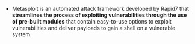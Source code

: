 - Metasploit is an automated attack framework developed by Rapid7 that **streamlines the process of exploiting vulnerabilities through the use of pre-built modules** that contain easy-to-use options to exploit vulnerabilities and deliver payloads to gain a shell on a vulnerable system.